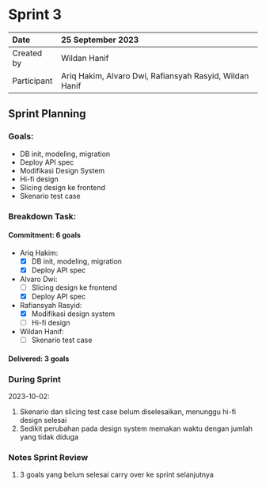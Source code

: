 # Sprint 3

| Date        | 25 September 2023                                       |
| :---------- | :------------------------------------------------------ |
| Created by  | Wildan Hanif                                            |
| Participant | Ariq Hakim, Alvaro Dwi, Rafiansyah Rasyid, Wildan Hanif |

## Sprint Planning

### Goals:

- DB init, modeling, migration
- Deploy API spec
- Modifikasi Design System
- Hi-fi design
- Slicing design ke frontend
- Skenario test case

### Breakdown Task:

#### Commitment: 6 goals

- Ariq Hakim:
  - [x] DB init, modeling, migration
  - [x] Deploy API spec
- Alvaro Dwi:
  - [ ] Slicing design ke frontend
  - [x] Deploy API spec
- Rafiansyah Rasyid:
  - [x] Modifikasi design system
  - [ ] Hi-fi design
- Wildan Hanif:
  - [ ] Skenario test case

#### Delivered: 3 goals

### During Sprint

2023-10-02:

1. Skenario dan slicing test case belum diselesaikan, menunggu hi-fi design selesai
2. Sedikit perubahan pada design system memakan waktu dengan jumlah yang tidak diduga

### Notes Sprint Review

1. 3 goals yang belum selesai carry over ke sprint selanjutnya
